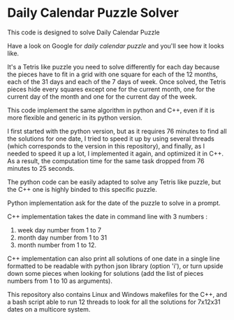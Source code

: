 # Daily Calendar Puzzle Solver

This code is designed to solve Daily Calendar Puzzle

Have a look on Google for *daily calendar puzzle* and you'll see how it looks like.

It's a Tetris like puzzle you need to solve differently for each day because the pieces have to fit in a grid with one square for each of the 12 months, each of the 31 days and each of the 7 days of week. Once solved, the Tetris pieces hide every squares except one for the current month, one for the current day of the month and one for the current day of the week.

This code implement the same algorithm in python and C++, even if it is more flexible and generic in its python version.

I first started with the python version, but as it requires 76 minutes to find all the solutions for one date, I tried to speed it up by using several threads (which corresponds to the version in this repository), and finally, as I needed to speed it up a lot, I implemented it again, and optimized it in C++. As a result, the computation time for the same task dropped from 76 minutes to 25 seconds.

The python code can be easily adapted to solve any Tetris like puzzle, but the C++ one is highly binded to this specific puzzle.

Python implementation ask for the date of the puzzle to solve in a prompt.

C++ implementation takes the date in command line with 3 numbers : 

 1. week day number from 1 to 7
 2. month day number from 1 to 31 
 3. month number from 1 to 12.

C++ implementation can also print all solutions of one date in a single line formatted to be readable with python json library (option 'i'), or turn upside down some pieces when looking for solutions (add the list of pieces numbers from 1 to 10 as arguments).

This repository also contains Linux and Windows makefiles for the C++, and a bash script able to run 12 threads to look for all the solutions for 7x12x31 dates on a multicore system.
